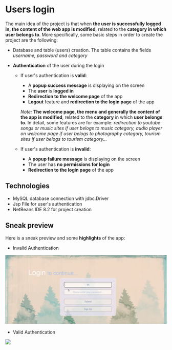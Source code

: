# Users login

The main idea of the project is that when **the user is successfully logged in, the content of the web app is modified**, related to the 
**category in which user belongs to**. More specifically, some basic steps in order to create the project are the following:

* Database and table (users) creation. The table contains the fields *username, password and category* 
* **Authentication** of the user during the login

   * If user's authentication is **valid**: 
      * A **popup success message** is displaying on the screen 
      * The **user** is **logged in**
      * **Redirection to the welcome page** of the app
      * **Logout** feature and **redirection to the login page** of the app 
      
      *Note:* **The welcome page, the menu and generally the content of the app is modified**, related to the **category** in which **user belongs to**.
      In detail, some features are for example: *redirection to youtube songs or music sites if user belogs to music category, audio player on 
      welcome page if user belogs to photography category, tourism sites if user belogs to tourism category...*

   * If user's authentication is **invalid**: 
      * A **popup failure message** is displaying on the screen 
      * The user has **no permissions for login**
      * **Redirection to the login page** of the app


## Technologies

* MySQL database connection with jdbc.Driver
* Jsp File for user's authentication
* NetBeans IDE 8.2 for project creation


## Sneak preview

Here is a sneak preview and some **highlights** of the app:

* Invalid Authentication

![](invalidAuthenticantion.gif)


* Valid Authentication

![](validAuthenticantion.gif)  
